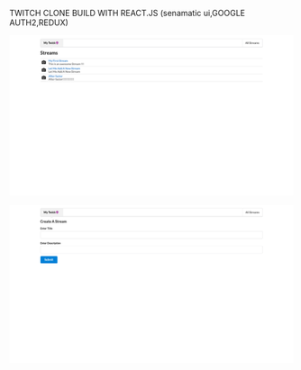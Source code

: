 TWITCH CLONE BUILD WITH REACT.JS (senamatic ui,GOOGLE AUTH2,REDUX)



![Alt Text](snaps/1.png?raw=true "Title")

![Alt Text](snaps/3_.png?raw=true "Title")
